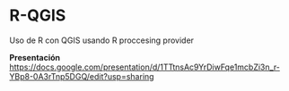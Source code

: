 # R-QGIS
Uso de R con QGIS usando R proccesing provider

**Presentación**
https://docs.google.com/presentation/d/1TTtnsAc9YrDiwFqe1mcbZi3n_r-YBp8-0A3rTnp5DGQ/edit?usp=sharing

